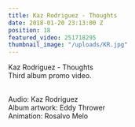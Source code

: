 ```yaml
---
title: Kaz Rodriguez - Thoughts
date: 2018-01-20 23:13:00 Z
position: 18
featured_video: 251718295
thumbnail_image: "/uploads/KR.jpg"
---
```


Kaz Rodriguez - Thoughts<br>
Third album promo video.<br>
 
<br>Audio: Kaz Rodriguez<br>
Album artwork: Eddy Thrower<br>
Animation: Rosalvo Melo<br>